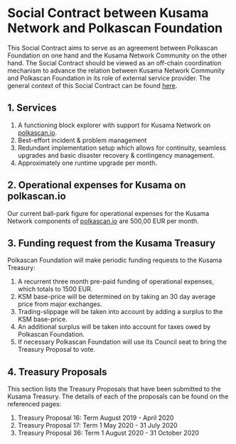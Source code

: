 # Social Contract between Kusama Network and Polkascan Foundation
This Social Contract aims to serve as an agreement between Polkascan Foundation on one hand and the Kusama Network Community on the other hand. The Social Contract should be viewed as an off-chain coordination mechanism to advance the relation between Kusama Network Community and Polkascan Foundation in its role of external service provider. The general context of this Social Contract can be found [here](https://github.com/polkascan/social-contract/blob/master/README.md).

## 1. Services
1. A functioning block explorer with support for Kusama Network on [polkascan.io](https://polkascan.io).
2. Best-effort incident & problem management
3. Redundant implementation setup which allows for continuity, seamless upgrades and basic disaster recovery & contingency management.
4. Approximately one runtime upgrade per month.

## 2. Operational expenses for Kusama on polkascan.io
Our current ball-park figure for operational expenses for the Kusama Network components of [polkascan.io](https://polkascan.io) are 500,00 EUR per month.

## 3. Funding request from the Kusama Treasury
Polkascan Foundation will make periodic funding requests to the Kusama Treasury:
1. A recurrent three month pre-paid funding of operational expenses, which totals to 1500 EUR.
2. KSM base-price will be determined on by taking an 30 day average price from major exchanges.
3. Trading-slippage will be taken into account by adding a surplus to the KSM base-price.
4. An additional surplus will be taken into account for taxes owed by Polkascan Foundation.
5. If necessary Polkascan Foundation will use its Council seat to bring the Treasury Proposal to vote.

## 4. Treasury Proposals
This section lists the Treasury Proposals that have been submitted to the Kusama Treasury.
The details of each of the proposals can be found on the referenced pages:
1. Treasury Proposal 16: Term August 2019 - April 2020
2. Treasury Proposal 17: Term 1 May 2020 - 31 July 2020
3. Treasury Proposal 36: Term 1 August 2020 - 31 October 2020

